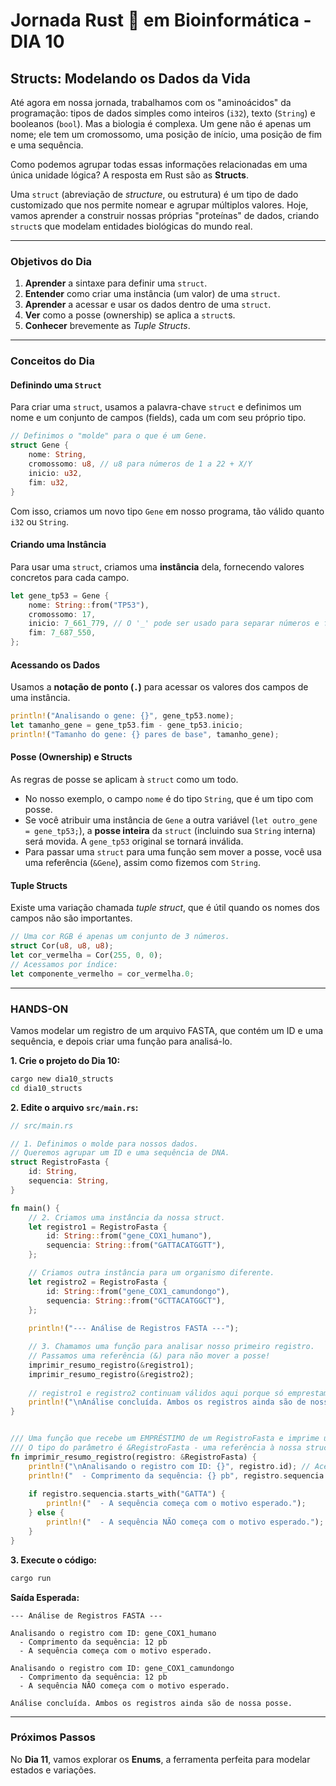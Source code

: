 # Jornada Rust 🦀 em Bioinformática - DIA 10

## Structs: Modelando os Dados da Vida

Até agora em nossa jornada, trabalhamos com os "aminoácidos" da programação: tipos de dados simples como inteiros (`i32`), texto (`String`) e booleanos (`bool`). Mas a biologia é complexa. Um gene não é apenas um nome; ele tem um cromossomo, uma posição de início, uma posição de fim e uma sequência.

Como podemos agrupar todas essas informações relacionadas em uma única unidade lógica? A resposta em Rust são as **Structs**.

Uma `struct` (abreviação de *structure*, ou estrutura) é um tipo de dado customizado que nos permite nomear e agrupar múltiplos valores. Hoje, vamos aprender a construir nossas próprias "proteínas" de dados, criando `struct`s que modelam entidades biológicas do mundo real.

---

### Objetivos do Dia

1.  **Aprender** a sintaxe para definir uma `struct`.
2.  **Entender** como criar uma instância (um valor) de uma `struct`.
3.  **Aprender** a acessar e usar os dados dentro de uma `struct`.
4.  **Ver** como a posse (ownership) se aplica a `struct`s.
5.  **Conhecer** brevemente as *Tuple Structs*.

---

### Conceitos do Dia 

#### Definindo uma `Struct`

Para criar uma `struct`, usamos a palavra-chave `struct` e definimos um nome e um conjunto de campos (fields), cada um com seu próprio tipo.

```rust
// Definimos o "molde" para o que é um Gene.
struct Gene {
    nome: String,
    cromossomo: u8, // u8 para números de 1 a 22 + X/Y
    inicio: u32,
    fim: u32,
}
```
Com isso, criamos um novo tipo `Gene` em nosso programa, tão válido quanto `i32` ou `String`.

#### Criando uma Instância

Para usar uma `struct`, criamos uma **instância** dela, fornecendo valores concretos para cada campo.

```rust
let gene_tp53 = Gene {
    nome: String::from("TP53"),
    cromossomo: 17,
    inicio: 7_661_779, // O '_' pode ser usado para separar números e facilitar a leitura
    fim: 7_687_550,
};
```

#### Acessando os Dados

Usamos a **notação de ponto (`.`)** para acessar os valores dos campos de uma instância.

```rust
println!("Analisando o gene: {}", gene_tp53.nome);
let tamanho_gene = gene_tp53.fim - gene_tp53.inicio;
println!("Tamanho do gene: {} pares de base", tamanho_gene);
```

#### Posse (Ownership) e Structs

As regras de posse se aplicam à `struct` como um todo.
* No nosso exemplo, o campo `nome` é do tipo `String`, que é um tipo com posse.
* Se você atribuir uma instância de `Gene` a outra variável (`let outro_gene = gene_tp53;`), a **posse inteira** da `struct` (incluindo sua `String` interna) será movida. A `gene_tp53` original se tornará inválida.
* Para passar uma `struct` para uma função sem mover a posse, você usa uma referência (`&Gene`), assim como fizemos com `String`.

#### Tuple Structs

Existe uma variação chamada *tuple struct*, que é útil quando os nomes dos campos não são importantes.

```rust
// Uma cor RGB é apenas um conjunto de 3 números.
struct Cor(u8, u8, u8);
let cor_vermelha = Cor(255, 0, 0);
// Acessamos por índice:
let componente_vermelho = cor_vermelha.0;
```

---

### HANDS-ON

Vamos modelar um registro de um arquivo FASTA, que contém um ID e uma sequência, e depois criar uma função para analisá-lo.

**1. Crie o projeto do Dia 10:**

```bash
cargo new dia10_structs
cd dia10_structs
```

**2. Edite o arquivo `src/main.rs`:**

```rust
// src/main.rs

// 1. Definimos o molde para nossos dados.
// Queremos agrupar um ID e uma sequência de DNA.
struct RegistroFasta {
    id: String,
    sequencia: String,
}

fn main() {
    // 2. Criamos uma instância da nossa struct.
    let registro1 = RegistroFasta {
        id: String::from("gene_COX1_humano"),
        sequencia: String::from("GATTACATGGTT"),
    };

    // Criamos outra instância para um organismo diferente.
    let registro2 = RegistroFasta {
        id: String::from("gene_COX1_camundongo"),
        sequencia: String::from("GCTTACATGGCT"),
    };
    
    println!("--- Análise de Registros FASTA ---");

    // 3. Chamamos uma função para analisar nosso primeiro registro.
    // Passamos uma referência (&) para não mover a posse!
    imprimir_resumo_registro(&registro1);
    imprimir_resumo_registro(&registro2);
    
    // registro1 e registro2 continuam válidos aqui porque só emprestamos o acesso.
    println!("\nAnálise concluída. Ambos os registros ainda são de nossa posse.");
}


/// Uma função que recebe um EMPRÉSTIMO de um RegistroFasta e imprime um resumo.
/// O tipo do parâmetro é &RegistroFasta - uma referência à nossa struct.
fn imprimir_resumo_registro(registro: &RegistroFasta) {
    println!("\nAnalisando o registro com ID: {}", registro.id); // Acessamos os campos com '.'
    println!("  - Comprimento da sequência: {} pb", registro.sequencia.len());
    
    if registro.sequencia.starts_with("GATTA") {
        println!("  - A sequência começa com o motivo esperado.");
    } else {
        println!("  - A sequência NÃO começa com o motivo esperado.");
    }
}
```

**3. Execute o código:**

```bash
cargo run
```

**Saída Esperada:**

```
--- Análise de Registros FASTA ---

Analisando o registro com ID: gene_COX1_humano
  - Comprimento da sequência: 12 pb
  - A sequência começa com o motivo esperado.

Analisando o registro com ID: gene_COX1_camundongo
  - Comprimento da sequência: 12 pb
  - A sequência NÃO começa com o motivo esperado.

Análise concluída. Ambos os registros ainda são de nossa posse.
```

---


### Próximos Passos
No **Dia 11**, vamos explorar os **Enums**, a ferramenta perfeita para modelar estados e variações.

